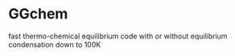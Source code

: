 # GGchem
fast thermo-chemical equilibrium code with or without equilibrium condensation down to 100K 
